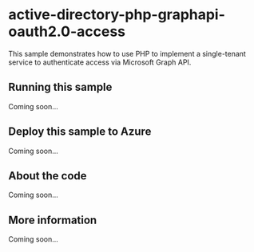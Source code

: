 # active-directory-php-graphapi-oauth2.0-access
This sample demonstrates how to use PHP to implement a single-tenant service to authenticate access via Microsoft Graph API.
## Running this sample
Coming soon...
## Deploy this sample to Azure
Coming soon...
## About the code
Coming soon...
## More information
Coming soon...
